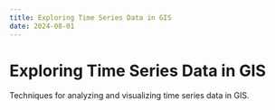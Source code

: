 ```yaml
---
title: Exploring Time Series Data in GIS
date: 2024-08-01
---
```


# Exploring Time Series Data in GIS

Techniques for analyzing and visualizing time series data in GIS.
